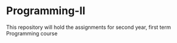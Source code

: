 # Programming-II
This repository will hold the assignments for second year, first term Programming course
